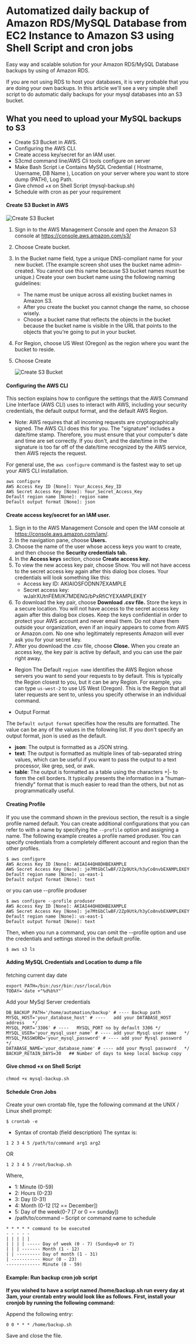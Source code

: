 # Automatized daily backup of Amazon RDS/MySQL Database from EC2 Instance to Amazon S3 using Shell Script and cron jobs

Easy way and scalable solution for your Amazon RDS/MySQL Database backups by using  of Amazon RDS.

If you are not using RDS to host your databases, it is very probable that you are doing your own backups. In this article we'll see a very simple shell script to do automatic daily backups for your mysql databases into an S3 bucket.

## What you need to upload your MySQL backups to S3

* Create S3 Bucket in AWS.
* Configuring the AWS CLI.
* Create access key/secret  for an IAM user.
* S3cmd command line/AWS Cli tools configure on server 
* Make Bash Script i.e Contains MySQL Credential ( Hostname, Username, DB Name ), Location on your server where you want to store dump (PATH), Log Path.
* Give chmod +x on Shell Script (mysql-backup.sh)
* Schedule with cron as per your requirement

#### Create S3 Bucket in AWS
![Create S3 Bucket](https://docs.aws.amazon.com/AmazonS3/latest/gsg/images/flowCreateABucket.png)

1. Sign in to the AWS Management Console and open the Amazon S3 console at  https://console.aws.amazon.com/s3/
2. Choose Create bucket.
3. In the Bucket name field, type a unique DNS-compliant name for your new bucket. (The example screen shot uses the bucket name admin-created. You cannot use this name because S3 bucket names must be unique.) Create your own bucket name using the following naming guidelines:
    * The name must be unique across all existing bucket names in Amazon S3.
    * After you create the bucket you cannot change the name, so choose wisely.
    * Choose a bucket name that reflects the objects in the bucket because the bucket name is visible in the URL that points to the objects that you're going to put in your bucket.
 4. For Region, choose US West (Oregon) as the region where you want the bucket to reside.
 5. Choose Create
 
       ![Create S3 Bucket](https://docs.aws.amazon.com/AmazonS3/latest/gsg/images/gsg-create-bucket-name-region.png)

#### Configuring the AWS CLI
This section explains how to configure the settings that the AWS Command Line Interface (AWS CLI) uses to interact with AWS, including your security credentials, the default output format, and the default AWS Region.

* Note: AWS requires that all incoming requests are cryptographically signed. The AWS CLI does this for you. The               "signature" includes a date/time stamp. Therefore, you must ensure that your computer's date and time are set          correctly. If you don't, and the date/time in the signature is too far off of the date/time recognized by the          AWS service, then AWS rejects the request.

For general use, the ``` aws configure ``` command is the fastest way to set up your AWS CLI installation.
 
``` 
aws configure
AWS Access Key ID [None]: Your_Access_Key_ID
AWS Secret Access Key [None]: Your_Secret_Access_Key
Default region name [None]: region name
Default output format [None]: json
```

#### Create access key/secret  for an IAM user.

1. Sign in to the AWS Management Console and open the IAM console at https://console.aws.amazon.com/iam/.
2. In the navigation pane, choose **Users.**
3. Choose the name of the user whose access keys you want to create, and then choose the **Security credentials tab.**
4. In the **Access keys** section, choose **Create access key.**
5. To view the new access key pair, choose Show. You will not have access to the secret access key again after this dialog box closes. Your credentials will look something like this:
    * Access key ID: AKIAIOSFODNN7EXAMPLE
    * Secret access key: wJalrXUtnFEMI/K7MDENG/bPxRfiCYEXAMPLEKEY
6. To download the key pair, choose **Download .csv file.** Store the keys in a secure location. You will not have access to the secret access key again after this dialog box closes.
Keep the keys confidential in order to protect your AWS account and never email them. Do not share them outside your organization, even if an inquiry appears to come from AWS or Amazon.com. No one who legitimately represents Amazon will ever ask you for your secret key.
7. After you download the .csv file, choose **Close.** When you create an access key, the key pair is active by default, and you can use the pair right away.

* Region
The Default ``` region name ``` identifies the AWS Region whose servers you want to send your requests to by default. This is typically the Region closest to you, but it can be any Region. For example, you can type ``` us-west-2 ``` to use US West (Oregon). This is the Region that all later requests are sent to, unless you specify otherwise in an individual command.

* Output Format

The ``` Default output format ``` specifies how the results are formatted. The value can be any of the values in the following list. If you don't specify an output format, json is used as the default.
* **json**: The output is formatted as a JSON string.
* **text**: The output is formatted as multiple lines of tab-separated string values, which can be useful if you want to pass the output to a text processor, like grep, sed, or awk.
* **table**: The output is formatted as a table using the characters +|- to form the cell borders. It typically presents the information in a "human-friendly" format that is much easier to read than the others, but not as programmatically useful.

#### Creating Profile
If you use the command shown in the previous section, the result is a single profile named default. You can create additional configurations that you can refer to with a name by specifying the ``` --profile ``` option and assigning a name. The following example creates a profile named produser. You can specify credentials from a completely different account and region than the other profiles.
```
$ aws configure 
AWS Access Key ID [None]: AKIAI44QH8DHBEXAMPLE
AWS Secret Access Key [None]: je7MtGbClwBF/2Zp9Utk/h3yCo8nvbEXAMPLEKEY
Default region name [None]: us-east-1
Default output format [None]: text
```
or you can use --profile produser
```
$ aws configure --profile produser
AWS Access Key ID [None]: AKIAI44QH8DHBEXAMPLE
AWS Secret Access Key [None]: je7MtGbClwBF/2Zp9Utk/h3yCo8nvbEXAMPLEKEY
Default region name [None]: us-east-1
Default output format [None]: text
```
Then, when you run a command, you can omit the --profile option and use the credentials and settings stored in the default profile.
```
$ aws s3 ls
```

####  Adding MySQL Credentials and Location to dump a file
fetching current day date
```
export PATH=/bin:/usr/bin:/usr/local/bin
TODAY=`date +"%d%b%Y"`
```
Add your MySql Server credentials 
```
DB_BACKUP_PATH='/home/automation/backup' # ---- Backup path 
MYSQL_HOST='your_database_host' # ----   add your DATABASE_HOST address   */
MYSQL_PORT='3306' # ----   MYSQL_PORT no by default 3306 */
MYSQL_USER='your_mysql_user_name' # ---- add your Mysql user name   */
MYSQL_PASSWORD='your_mysql_password' # ---- add your Mysql password   */
DATABASE_NAME='your_database_name' # ---- add your Mysql password   */
BACKUP_RETAIN_DAYS=30   ## Number of days to keep local backup copy
 ```

#### Give chmod +x on Shell Script
 ```
 chmod +x mysql-backup.sh
 ```
#### Schedule Cron Jobs
 
 Create your own crontab file, type the following command at the UNIX / Linux shell prompt:
 ```
 $ crontab -e
 ```
* Syntax of crontab (field description)
The syntax is:
```
1 2 3 4 5 /path/to/command arg1 arg2
```
OR
```
1 2 3 4 5 /root/backup.sh
```

Where,

   * 1: Minute (0-59)
   * 2: Hours (0-23)
   * 3: Day (0-31)
   * 4: Month (0-12 [12 == December])
   * 5: Day of the week(0-7 [7 or 0 == sunday])
   * /path/to/command – Script or command name to schedule

```
* * * * * command to be executed
- - - - -
| | | | |
| | | | ----- Day of week (0 - 7) (Sunday=0 or 7)
| | | ------- Month (1 - 12)
| | --------- Day of month (1 - 31)
| ----------- Hour (0 - 23)
------------- Minute (0 - 59)
```

#### Example: Run backup cron job script
**If you wished to have a script named /home/backup.sh run every day at 3am, your crontab entry would look like as follows. First, install your cronjob by running the following command:** 

Append the following entry:
```
0 0 * * * /home/backup.sh
```
Save and close the file.
